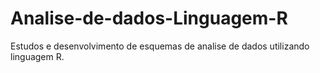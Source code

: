 # Analise-de-dados-Linguagem-R
Estudos e desenvolvimento de esquemas de analise de dados utilizando linguagem R.
